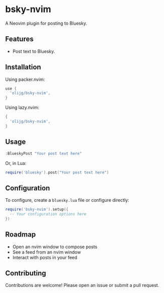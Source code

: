 # bsky-nvim

A Neovim plugin for posting to Bluesky.

## Features

-   Post text to Bluesky.

## Installation

Using packer.nvim:

```lua
use {
  'olijg/bsky-nvim',
}
```

Using lazy.nvim:

```lua
{
  'olijg/bsky-nvim',
}
```

## Usage

```lua
:BlueskyPost "Your post text here"
```

Or, in Lua:

```lua
require('bluesky').post("Your post text here")
```

## Configuration

To configure, create a `bluesky.lua` file or configure directly:

```lua
require('bsky-nvim').setup({
  -- Your configuration options here
})
```

## Roadmap

- Open an nvim window to compose posts
- See a feed from an nvim window
- Interact with posts in your feed

## Contributing

Contributions are welcome! Please open an issue or submit a pull request.
```
